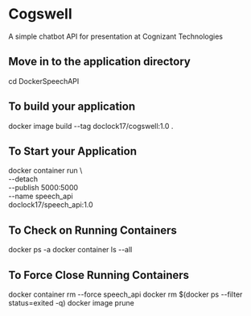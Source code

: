 # Cogswell
A simple chatbot API for presentation at Cognizant Technologies


## Move in to the application directory
cd DockerSpeechAPI

## To build your application
docker image build --tag doclock17/cogswell:1.0 .

## To Start your Application
docker container run \            
--detach \
--publish 5000:5000 \
--name speech_api \
doclock17/speech_api:1.0

## To Check on Running Containers
docker ps -a 
docker container ls --all

## To Force Close Running Containers
docker container rm --force speech_api
docker rm $(docker ps --filter status=exited -q)
docker image prune
